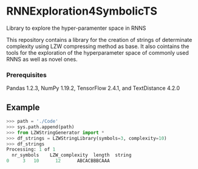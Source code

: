 # RNNExploration4SymbolicTS

Library to explore the hyper-paramenter space in RNNS

This repository contains a library for the creation of strings of determinate complexity using
LZW compressing method as base. It also cointains the tools for the exploration of the 
hyperparameter space of commonly used RNNS as well as novel ones.

### Prerequisites
Pandas 1.2.3, NumPy 1.19.2, TensorFlow 2.4.1, and TextDistance 4.2.0

## Example

```python
>>> path = './Code'
>>> sys.path.append(path)
>>> from LZWStringGenerator import *
>>> df_strings = LZWStringLibrary(symbols=3, complexity=10)
>>> df_strings
Processing: 1 of 1
  nr_symbols	LZW_complexity	length	string
0	  3	  10	  12	  ABCACBBBCAAA
```
